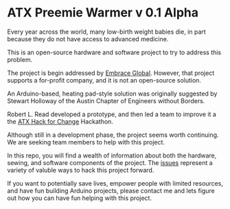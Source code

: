 # ATX Preemie Warmer v 0.1 Alpha

Every year across the world, many low-birth weight babies die, in part because they do not have access to advanced medicine.

This is an open-source hardware and software project to try to address this problem.

The project is begin addressed by [Embrace Global](http://embraceglobal.org). However, that project supports a for-profit company, and it is not an open-source solution. 

An Arduino-based, heating pad-style solution was originally suggested by Stewart Holloway of the Austin Chapter of Engineers without Borders.

Robert L. Read developed a prototype, and then led a team to improve it a the [ATX Hack for Change](http://publicinvention.blogspot.com/2015/06/report-atx-hack-for-change-2015-preemie.html) Hackathon.

Although still in a development phase, the project seems worth continuing. We are seeking team members to help with this project.

In this repo, you will find a wealth of information about both the hardware, sewing, and software components of the project. The [issues](https://github.com/PIFAH/ATX-Preemie/issues) represent a variety of valuble ways to hack this project forward.

If you want to potentially save lives, empower people with limited resources, and have fun building Arduino projects, please contact me and lets figure out how you can have fun helping with this project.

